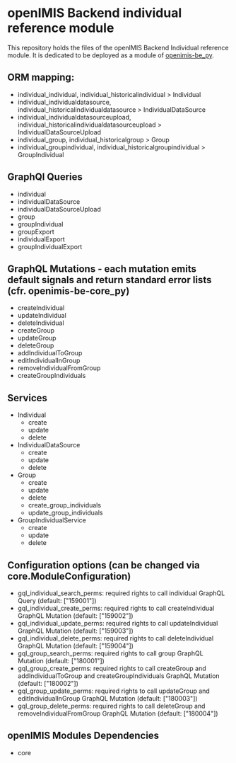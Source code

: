 # openIMIS Backend individual reference module
This repository holds the files of the openIMIS Backend Individual reference module.
It is dedicated to be deployed as a module of [openimis-be_py](https://github.com/openimis/openimis-be_py).

## ORM mapping:
* individual_individual, individual_historicalindividual > Individual
* individual_individualdatasource, individual_historicalindividualdatasource > IndividualDataSource
* individual_individualdatasourceupload, individual_historicalindividualdatasourceupload > IndividualDataSourceUpload
* individual_group, individual_historicalgroup > Group
* individual_groupindividual, individual_historicalgroupindividual > GroupIndividual

## GraphQl Queries
* individual
* individualDataSource
* individualDataSourceUpload
* group
* groupIndividual
* groupExport
* individualExport
* groupIndividualExport

## GraphQL Mutations - each mutation emits default signals and return standard error lists (cfr. openimis-be-core_py)
* createIndividual
* updateIndividual
* deleteIndividual
* createGroup
* updateGroup
* deleteGroup
* addIndividualToGroup
* editIndividualInGroup
* removeIndividualFromGroup
* createGroupIndividuals

## Services
- Individual
  - create
  - update
  - delete
- IndividualDataSource
  - create
  - update
  - delete
- Group
  - create
  - update
  - delete
  - create_group_individuals
  - update_group_individuals
- GroupIndividualService
  - create
  - update
  - delete

## Configuration options (can be changed via core.ModuleConfiguration)
* gql_individual_search_perms: required rights to call individual GraphQL Query (default: ["159001"])
* gql_individual_create_perms: required rights to call createIndividual GraphQL Mutation (default: ["159002"])
* gql_individual_update_perms: required rights to call updateIndividual GraphQL Mutation (default: ["159003"])
* gql_individual_delete_perms: required rights to call deleteIndividual GraphQL Mutation (default: ["159004"])
* gql_group_search_perms: required rights to call group GraphQL Mutation (default: ["180001"])
* gql_group_create_perms: required rights to call createGroup and addIndividualToGroup and createGroupIndividuals GraphQL Mutation (default: ["180002"])
* gql_group_update_perms: required rights to call updateGroup and editIndividualInGroup GraphQL Mutation (default: ["180003"])
* gql_group_delete_perms: required rights to call deleteGroup and removeIndividualFromGroup GraphQL Mutation (default: ["180004"])


## openIMIS Modules Dependencies
- core
